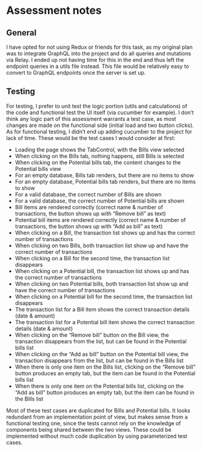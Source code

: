 # Assessment notes

## General
I have opted for not using Redux or friends for this task, as my original plan was to integrate GraphQL into the project and do all queries and mutations via Relay. I ended up not having time for this in the end and thus left the endpoint queries in a utils file instead. This file would be relatively easy to convert to GraphQL endpoints once the server is set up.

## Testing
For testing, I prefer to unit test the logic portion (utils and calculations) of the code and functional test the UI itself (via cucumber for example). I don’t think any logic part of this assessment warrants a test case, as most changes are made on the functional side (initial load and two button clicks). As for functional testing, I didn’t end up adding cucumber to the project for lack of time. These would be the test cases I would consider at first:
 * Loading the page shows the TabControl, with the Bills view selected
 * When clicking on the Bills tab, nothing happens, still Bills is selected
 * When clicking on the Potential bills tab, the content changes to the Potential bills view
 * For an empty database, Bills tab renders, but there are no items to show
 * For an empty database, Potential bills tab renders, but there are no items to show
 * For a valid database, the correct number of Bills are shown
 * For a valid database, the correct number of Potential bills are shown
 * Bill items are rendered correctly (correct name & number of transactions, the button shows up with “Remove bill” as text)
 * Potential bill items are rendered correctly (correct name & number of transactions, the button shows up with “Add as bill” as text)
 * When clicking on a Bill, the transaction list shows up and has the correct number of transactions
 * When clicking on two Bills, both transaction list show up and have the correct number of transactions
 * When clicking on a Bill for the second time, the transaction list disappears
 * When clicking on a Potential bill, the transaction list shows up and has the correct number of transactions
 * When clicking on two Potential bills, both transaction list show up and have the correct number of transactions
 * When clicking on a Potential bill for the second time, the transaction list disappears
 * The transaction list for a Bill item shows the correct transaction details (date & amount)
 * The transaction list for a Potential bill item shows the correct transaction details (date & amount)
 * When clicking on the “Remove bill” button on the Bill view, the transaction disappears from the list, but can be found in the Potential bills list
 * When clicking on the “Add as bill” button on the Potential bill view, the transaction disappears from the list, but can be found in the Bills list
 * When there is only one item on the Bills list, clicking on the “Remove bill” button produces an empty tab, but the item can be found in the Potential bills list
 * When there is only one item on the Potential bills list, clicking on the “Add as bill” button produces an empty tab, but the item can be found in the Bills list

Most of these test cases are duplicated for Bills and Potential bills. It looks redundant from an implementation point of view, but makes sense from a functional testing one, since the tests cannot rely on the knowledge of components being shared between the two views. These could be implemented without much code duplication by using parameterized test cases.
